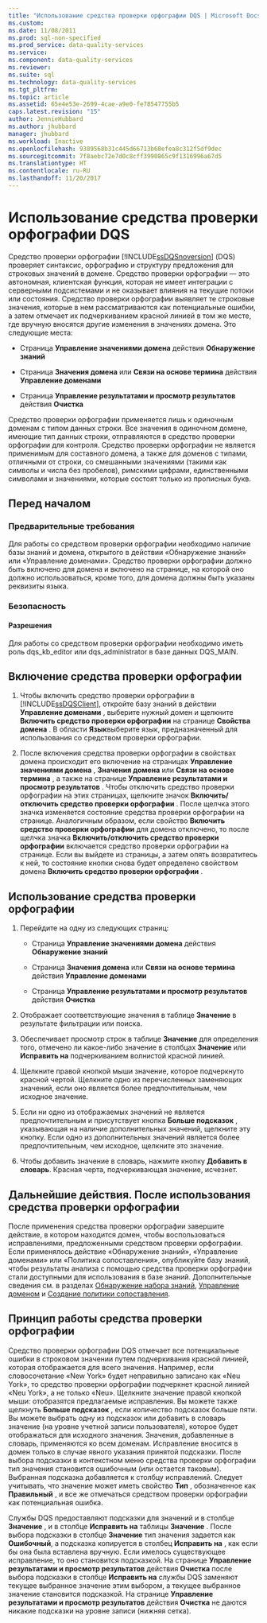 ```yaml
---
title: "Использование средства проверки орфографии DQS | Microsoft Docs"
ms.custom: 
ms.date: 11/08/2011
ms.prod: sql-non-specified
ms.prod_service: data-quality-services
ms.service: 
ms.component: data-quality-services
ms.reviewer: 
ms.suite: sql
ms.technology: data-quality-services
ms.tgt_pltfrm: 
ms.topic: article
ms.assetid: 65e4e53e-2699-4cae-a9e0-fe78547755b5
caps.latest.revision: "15"
author: JennieHubbard
ms.author: jhubbard
manager: jhubbard
ms.workload: Inactive
ms.openlocfilehash: 9389568b31c445d66713b68efea8c312f5df9dec
ms.sourcegitcommit: 7f8aebc72e7d0c8cff3990865c9f1316996a67d5
ms.translationtype: HT
ms.contentlocale: ru-RU
ms.lasthandoff: 11/20/2017
---
```

# <a name="use-the-dqs-speller"></a>Использование средства проверки орфографии DQS
  Средство проверки орфографии [!INCLUDE[ssDQSnoversion](../includes/ssdqsnoversion-md.md)] (DQS) проверяет синтаксис, орфографию и структуру предложения для строковых значений в домене. Средство проверки орфографии — это автономная, клиентская функция, которая не имеет интеграции с серверными подсистемами и не оказывает влияния на текущие потоки или состояния. Средство проверки орфографии выявляет те строковые значения, которые в нем рассматриваются как потенциальные ошибки, а затем отмечает их подчеркиванием красной линией в том же месте, где вручную вносятся другие изменения в значениях домена. Это следующие места:  
  
-   Страница **Управление значениями домена** действия **Обнаружение знаний**  
  
-   Страница **Значения домена** или **Связи на основе термина** действия **Управление доменами**  
  
-   Страница **Управление результатами и просмотр результатов** действия **Очистка**  
  
 Средство проверки орфографии применяется лишь к одиночным доменам с типом данных строки. Все значения в одиночном домене, имеющие тип данных строки, отправляются в средство проверки орфографии для контроля. Средство проверки орфографии не является применимым для составного домена, а также для доменов с типами, отличными от строки, со смешанными значениями (такими как символы и числа без пробелов), римскими цифрами, единственными символами и значениями, которые состоят только из прописных букв.  
  
##  <a name="BeforeYouBegin"></a> Перед началом  
  
###  <a name="Prerequisites"></a> Предварительные требования  
 Для работы со средством проверки орфографии необходимо наличие базы знаний и домена, открытого в действии «Обнаружение знаний» или «Управление доменами». Средство проверки орфографии должно быть включено для домена и включено на странице, на которой оно должно использоваться, кроме того, для домена должны быть указаны реквизиты языка.  
  
###  <a name="Security"></a> Безопасность  
  
####  <a name="Permissions"></a> Разрешения  
 Для работы со средством проверки орфографии необходимо иметь роль dqs_kb_editor или dqs_administrator в базе данных DQS_MAIN.  
  
##  <a name="Enable"></a> Включение средства проверки орфографии  
  
1.  Чтобы включить средство проверки орфографии в [!INCLUDE[ssDQSClient](../includes/ssdqsclient-md.md)], откройте базу знаний в действии **Управление доменами** , выберите нужный домен и щелкните **Включить средство проверки орфографии** на странице **Свойства домена** . В области **Язык**выберите язык, предназначенный для использования со средством проверки орфографии.  
  
2.  После включения средства проверки орфографии в свойствах домена происходит его включение на страницах **Управление значениями домена** , **Значения домена** или **Связи на основе термина** , а также на странице **Управление результатами и просмотр результатов** . Чтобы отключить средство проверки орфографии на этих страницах, щелкните значок **Включить/отключить средство проверки орфографии** . После щелчка этого значка изменяется состояние средства проверки орфографии на странице. Аналогичным образом, если свойство **Включить средство проверки орфографии** для домена отключено, то после щелчка значка **Включить/отключить средство проверки орфографии** включается средство проверки орфографии на странице. Если вы выйдете из страницы, а затем опять возвратитесь к ней, то состояние кнопки снова будет определено свойством домена **Включить средство проверки орфографии** .  
  
##  <a name="Use"></a> Использование средства проверки орфографии  
  
1.  Перейдите на одну из следующих страниц:  
  
    -   Страница **Управление значениями домена** действия **Обнаружение знаний**  
  
    -   Страница **Значения домена** или **Связи на основе термина** действия **Управление доменами**  
  
    -   Страница **Управление результатами и просмотр результатов** действия **Очистка**  
  
2.  Отображает соответствующие значения в таблице **Значение** в результате фильтрации или поиска.  
  
3.  Обеспечивает просмотр строк в таблице **Значение** для определения того, отмечено ли какое-либо значение в столбцах **Значение** или **Исправить на** подчеркиванием волнистой красной линией.  
  
4.  Щелкните правой кнопкой мыши значение, которое подчеркнуто красной чертой. Щелкните одно из перечисленных заменяющих значений, если оно является более предпочтительным, чем исходное значение.  
  
5.  Если ни одно из отображаемых значений не является предпочтительным и присутствует кнопка **Больше подсказок** , указывающая на наличие дополнительных значений, щелкните эту кнопку. Если одно из дополнительных значений является более предпочтительным, чем исходное, щелкните это значение.  
  
6.  Чтобы добавить значение в словарь, нажмите кнопку **Добавить в словарь**. Красная черта, подчеркивающая значение, исчезнет.  
  
##  <a name="FollowUp"></a> Дальнейшие действия. После использования средства проверки орфографии  
 После применения средства проверки орфографии завершите действие, в котором находится домен, чтобы воспользоваться исправлениями, предложенными средством проверки орфографии. Если применялось действие «Обнаружение знаний», «Управление доменами» или «Политика сопоставления», опубликуйте базу знаний, чтобы результаты анализа с помощью средства проверки орфографии стали доступными для использования в базе знаний. Дополнительные сведения см. в разделах [Обнаружение набора знаний](../data-quality-services/perform-knowledge-discovery.md), [Управление доменом](../data-quality-services/managing-a-domain.md) и [Создание политики сопоставления](../data-quality-services/create-a-matching-policy.md).  
  
##  <a name="How"></a> Принцип работы средства проверки орфографии  
 Средство проверки орфографии DQS отмечает все потенциальные ошибки в строковом значении путем подчеркивания красной линией, которая отображается для всего значения. Например, если словосочетание «New York» будет неправильно записано как «Neu York», то средство проверки орфографии подчеркнет красной линией «Neu York», а не только «Neu». Щелкните значение правой кнопкой мыши: отобразятся предлагаемые исправления. Вы можете также щелкнуть **Больше подсказок** , если количество подсказок больше пяти. Вы можете выбрать одну из подсказок или добавить в словарь значение (на уровне учетной записи пользователя), которое будет отображаться для исходного значения. Значения, добавленные в словарь, применяются ко всем доменам. Исправление вносится в домен только в случае явного указания принятой подсказки. После выбора подсказки в контекстном меню средства проверки орфографии тип значения становится ошибочным (или остается таковым). Выбранная подсказка добавляется к столбцу исправлений. Следует учитывать, что значение может иметь свойство **Тип** , обозначенное как **Правильный** , и все же отмечаться средством проверки орфографии как потенциальная ошибка.  
  
 Службы DQS предоставляют подсказки для значений и в столбце **Значение** , и в столбце **Исправить на** таблицы **Значение** . После выбора подсказки в столбце **Значение** тип значения задается как **Ошибочный**, а подсказка копируется в столбец **Исправить на** , как если бы она была вставлена вручную. Если имелось существующее исправление, то оно становится подсказкой. На странице **Управление результатами и просмотр результатов** действия **Очистка** после выбора подсказки в столбце **Исправить на** службы DQS заменяют текущее выбранное значение этим выбором, а текущее выбранное значение становится подсказкой. На странице **Управление результатами и просмотр результатов** действия **Очистка** не даются никакие подсказки на уровне записи (нижняя сетка).  
  
  
